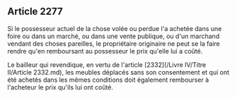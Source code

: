 Article 2277
----
Si le possesseur actuel de la chose volée ou perdue l'a achetée dans une foire
ou dans un marché, ou dans une vente publique, ou d'un marchand vendant des
choses pareilles, le propriétaire originaire ne peut se la faire rendre qu'en
remboursant au possesseur le prix qu'elle lui a coûté.

Le bailleur qui revendique, en vertu de l'article [2332](/Livre IV/Titre II/Article 2332.md), les meubles déplacés
sans son consentement et qui ont été achetés dans les mêmes conditions doit
également rembourser à l'acheteur le prix qu'ils lui ont coûté.
